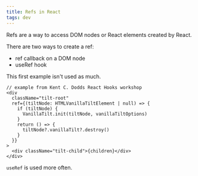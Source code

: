 ```yaml
---
title: Refs in React
tags: dev
---
```


Refs are a way to access DOM nodes or React elements created by React.

There are two ways to create a ref:
- ref callback on a DOM node
- useRef hook

This first example isn't used as much.

```tsx
// example from Kent C. Dodds React Hooks workshop
<div
  className="tilt-root"
  ref={(tiltNode: HTMLVanillaTiltElement | null) => {
    if (tiltNode) {
      VanillaTilt.init(tiltNode, vanillaTiltOptions)
    }
    return () => {
      tiltNode?.vanillaTilt?.destroy()
    }
  }}
>
  <div className="tilt-child">{children}</div>
</div>
```


`useRef` is used more often.